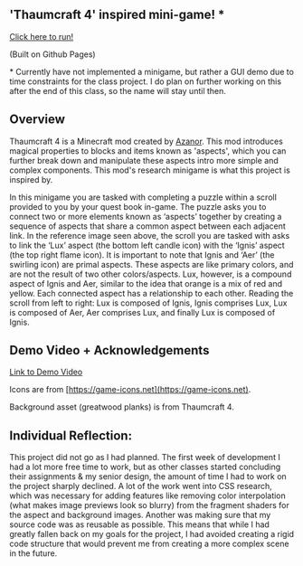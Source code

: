 ## 'Thaumcraft 4' inspired mini-game! *

[Click here to run!](https://gar018.github.io/thaumcraft-research-minigame/thaum.html)

(Built on Github Pages)

\* Currently have not implemented a minigame, but rather a GUI demo due to time constraints for the class project. I do plan on further working on this after the end of this class, so the name will stay until then.

## Overview

Thaumcraft 4 is a Minecraft mod created by [Azanor](https://github.com/Azanor). This mod introduces magical properties to blocks and items known as 'aspects', which you can further break down and manipulate these aspects intro more simple and complex components. This mod's research minigame is what this project is inspired by.

In this minigame you are tasked with completing a puzzle within a scroll provided to you by your quest book in-game. The puzzle asks you to connect two or more elements known as ‘aspects’ together by creating a sequence of aspects that share a common aspect between each adjacent link. In the reference image seen above, the scroll you are tasked with asks to link the ‘Lux’ aspect (the bottom left candle icon) with the ‘Ignis’ aspect (the top right flame icon). It is important to note that Ignis and ‘Aer’ (the swirling icon) are primal aspects. These aspects are like primary colors, and are not the result of two other colors/aspects. Lux, however, is a compound aspect of Ignis and Aer, similar to the idea that orange is a mix of red and yellow. Each connected aspect has a relationship to each other. Reading the scroll from left to right: Lux is composed of Ignis, Ignis comprises Lux, Lux is composed of Aer, Aer comprises Lux, and finally Lux is composed of Ignis.

## Demo Video + Acknowledgements

[Link to Demo Video](https://youtu.be/U_geih9DrvA)

Icons are from [https://game-icons.net](https://game-icons.net).

Background asset (greatwood planks) is from Thaumcraft 4.

## Individual Reflection:

This project did not go as I had planned. The first week of development I had a lot more free time to work, but as other classes started concluding their assignments & my senior design, the amount of time I had to work on the project sharply declined. A lot of the work went into CSS research, which was necessary for adding features like removing color interpolation (what makes image previews look so blurry) from the fragment shaders for the aspect and background images. Another was making sure that my source code was as reusable as possible. This means that while I had greatly fallen back on my goals for the project, I had avoided creating a rigid code structure that would prevent me from creating a more complex scene in the future.